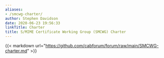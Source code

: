 ```yaml
---
aliases:
- /smcwg-charter/
author: Stephen Davidson
date: 2020-06-23 19:56:33
linkTitle: Charter
title: S/MIME Certificate Working Group (SMCWG) Charter
---
```


{{< markdown url="https://github.com/cabforum/forum/raw/main/SMCWG-charter.md" >}}